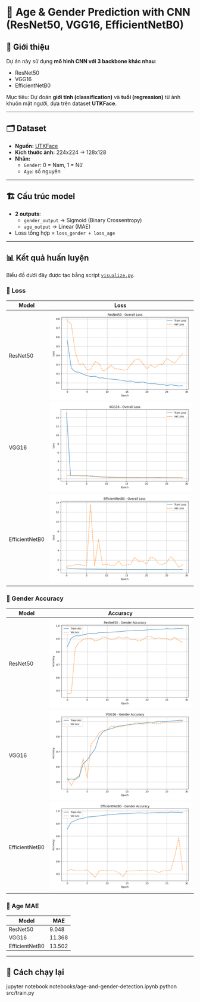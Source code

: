 # 🎯 Age & Gender Prediction with CNN (ResNet50, VGG16, EfficientNetB0)

## 📌 Giới thiệu
Dự án này sử dụng **mô hình CNN với 3 backbone khác nhau**:
- ResNet50
- VGG16
- EfficientNetB0  

Mục tiêu: Dự đoán **giới tính (classification)** và **tuổi (regression)** từ ảnh khuôn mặt người, dựa trên dataset **UTKFace**.

---

## 🗂 Dataset
- **Nguồn:** [UTKFace](https://susanqq.github.io/UTKFace/)
- **Kích thước ảnh:** 224x224 -> 128x128
- **Nhãn:** 
  - `Gender`: 0 = Nam, 1 = Nữ
  - `Age`: số nguyên

---

## 🏗 Cấu trúc model
- **2 outputs**:
  - `gender_output` → Sigmoid (Binary Crossentropy)
  - `age_output` → Linear (MAE)
- Loss tổng hợp = `loss_gender + loss_age`

---

## 📊 Kết quả huấn luyện
Biểu đồ dưới đây được tạo bằng script [`visualize.py`](/src/visualize.py).

### 🔹 Loss
| Model | Loss |
|-------|------|
| ResNet50 | ![](plot/ResNet50_loss.png) |
| VGG16 | ![](plot/VGG16_loss.png) |
| EfficientNetB0 | ![](plot/EfficientNetB0_loss.png) |

### 🔹 Gender Accuracy
| Model | Accuracy |
|-------|----------|
| ResNet50 | ![](plot/ResNet50_accuracy.png) |
| VGG16 | ![](plot/VGG16_accuracy.png) |
| EfficientNetB0 | ![](plot/EfficientNetB0_accuracy.png) |

### 🔹 Age MAE
| Model | MAE |
|-------|-----|
| ResNet50 | 9.048 |
| VGG16 | 11.368 |
| EfficientNetB0 | 13.502 |

---

## 🚀 Cách chạy lại
jupyter notebook notebooks/age-and-gender-detection.ipynb
python src/train.py
